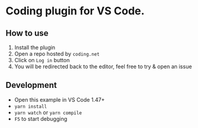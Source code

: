 # Coding plugin for VS Code.

## How to use

1. Install the plugin
1. Open a repo hosted by `coding.net`
1. Click on `Log in` button
1. You will be redirected back to the editor, feel free to try & open an issue

## Development

- Open this example in VS Code 1.47+
- `yarn install`
- `yarn watch` or `yarn compile`
- `F5` to start debugging
